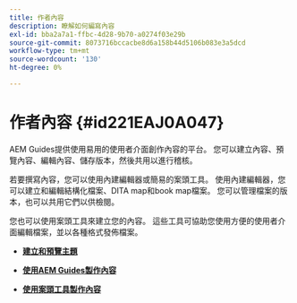 ```yaml
---
title: 作者內容
description: 瞭解如何編寫內容
exl-id: bba2a7a1-ffbc-4d28-9b70-a0274f03e29b
source-git-commit: 8073716bccacbe8d6a158b44d5106b083e3a5dcd
workflow-type: tm+mt
source-wordcount: '130'
ht-degree: 0%

---
```


# 作者內容 {#id221EAJ0A047}

AEM Guides提供使用易用的使用者介面創作內容的平台。 您可以建立內容、預覽內容、編輯內容、儲存版本，然後共用以進行稽核。

若要撰寫內容，您可以使用內建編輯器或簡易的案頭工具。 使用內建編輯器，您可以建立和編輯結構化檔案、DITA map和book map檔案。 您可以管理檔案的版本，也可以共用它們以供檢閱。

您也可以使用案頭工具來建立您的內容。 這些工具可協助您使用方便的使用者介面編輯檔案，並以各種格式發佈檔案。

- **[建立和預覽主題](create-preview-topics.md)**

- **[使用AEM Guides製作內容](authoring-content-xml-doc.md)**

- **[使用案頭工具製作內容](author-desktop-tools.md)**
